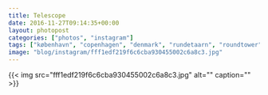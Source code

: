 ```yaml
---
title: Telescope
date: 2016-11-27T09:14:35+00:00
layout: photopost
categories: ["photos", "instagram"]
tags: ["københavn", "copenhagen", "denmark", "rundetaarn", "roundtower", "observatory", "telescope", "observatory"]
image: "blog/instagram/fff1edf219f6c6cba930455002c6a8c3.jpg"
---
```


{{< img src="fff1edf219f6c6cba930455002c6a8c3.jpg" alt="" caption="" >}}



